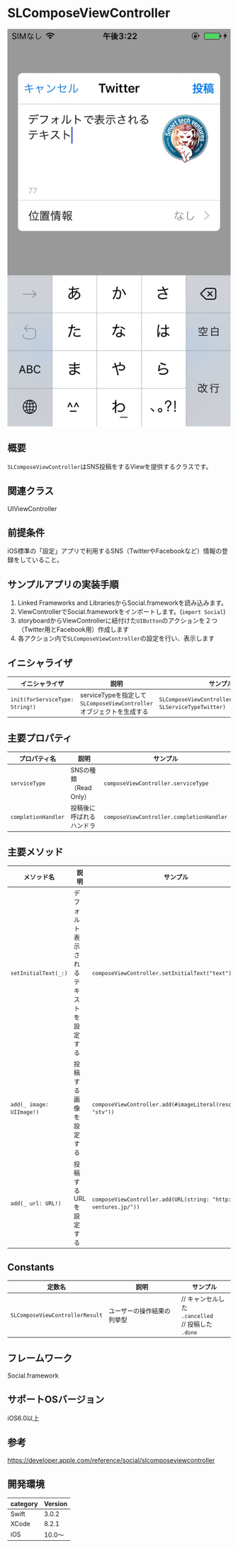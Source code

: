 # SLComposeViewController

![SLComposeViewController動作例](https://github.com/sahara-ooga/ios-social-slcomposeviewcontroller-demo/blob/image/IMG_2924.PNG?raw=true)

## 概要
`SLComposeViewController`はSNS投稿をするViewを提供するクラスです。

## 関連クラス
UIViewController

## 前提条件
iOS標準の「設定」アプリで利用するSNS（TwitterやFacebookなど）情報の登録をしていること。
　
## サンプルアプリの実装手順
1. Linked Frameworks and LibrariesからSocial.frameworkを読み込みます。
2. ViewControllerでSocial.frameworkをインポートします。(`import Social`)
3. storyboardからViewControllerに紐付けた`UIButton`のアクションを２つ（Twitter用とFacebook用）作成します
4. 各アクション内で`SLComposeViewController`の設定を行い、表示します

## イニシャライザ

|イニシャライザ|説明|サンプル|
|---|---|---|
|`init(forServiceType: String!)`| serviceTypeを指定して`SLComposeViewController`オブジェクトを生成する| `SLComposeViewController(forServiceType: SLServiceTypeTwitter)` |

## 主要プロパティ

|プロパティ名|説明|サンプル|
|---|---|---|
| `serviceType` | SNSの種類（Read Only） | `composeViewController.serviceType` |
| `completionHandler` | 投稿後に呼ばれるハンドラ| `composeViewController.completionHandler` |

## 主要メソッド

|メソッド名|説明|サンプル|
|---|---|---|
|`setInitialText(_:)` | デフォルト表示されるテキストを設定する| `composeViewController.setInitialText("text")` |
| `add(_ image: UIImage!)` | 投稿する画像を設定する| `composeViewController.add(#imageLiteral(resourceName: "stv"))` |
|`add(_ url: URL!)`| 投稿するURLを設定する| `composeViewController.add(URL(string: "http://www.st-ventures.jp/"))` |

## Constants

|定数名|説明|サンプル|
|---|---|---|
|`SLComposeViewControllerResult` |ユーザーの操作結果の列挙型 |// キャンセルした <br> `.cancelled` <br> // 投稿した <br> `.done`| 

## フレームワーク
Social.framework

## サポートOSバージョン
iOS6.0以上

## 参考
https://developer.apple.com/reference/social/slcomposeviewcontroller

## 開発環境
|category | Version|
|---|---|
| Swift | 3.0.2 |
| XCode | 8.2.1 |
| iOS | 10.0〜 |

